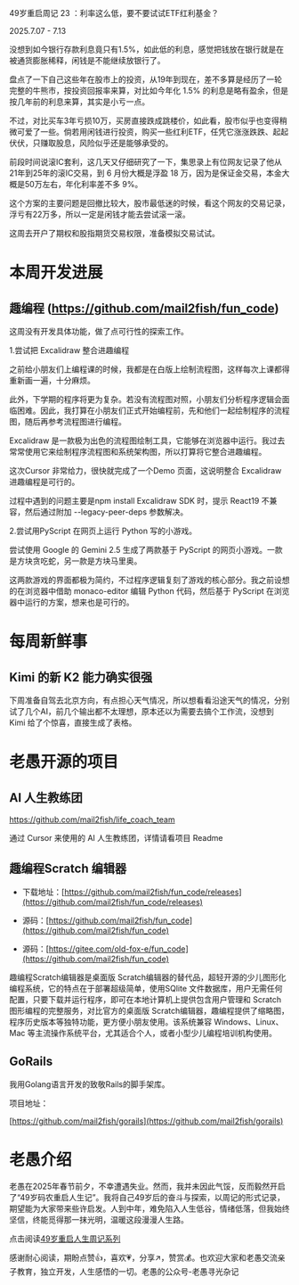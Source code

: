 49岁重启周记 23 ：利率这么低，要不要试试ETF红利基金？

2025.7.07 - 7.13

没想到如今银行存款利息竟只有1.5%，如此低的利息，感觉把钱放在银行就是在被通货膨胀稀释，闲钱是不能继续放银行了。
 
盘点了一下自己这些年在股市上的投资，从19年到现在，差不多算是经历了一轮完整的牛熊市，按投资回报率来算，对比如今年化 1.5% 的利息是略有盈余，但是按几年前的利息来算，其实是小亏一点。

不过，对比买车3年亏损10万，买房直接跌成跳楼价，如此看，股市似乎也变得稍微可爱了一些。倘若用闲钱进行投资，购买一些红利ETF，任凭它涨涨跌跌、起起伏伏，只赚取股息，风险似乎还是能够承受的。 

前段时间说滚IC套利，这几天又仔细研究了一下，集思录上有位网友记录了他从21年到25年的滚IC交易，到 6 月份大概是浮盈 18 万，因为是保证金交易，本金大概是50万左右，年化利率差不多 9%。

这个方案的主要问题是回撤比较大，股市最低迷的时候，看这个网友的交易记录，浮亏有22万多，所以一定是闲钱才能去尝试滚一滚。

这周去开户了期权和股指期货交易权限，准备模拟交易试试。

# 本周开发进展

## 趣编程 (https://github.com/mail2fish/fun_code)

这周没有开发具体功能，做了点可行性的探索工作。

1.尝试把 Excalidraw 整合进趣编程 

之前给小朋友们上编程课的时候，我都是在白版上绘制流程图，这样每次上课都得重新画一遍，十分麻烦。

此外，下学期的程序将更为复杂。若没有流程图对照，小朋友们分析程序逻辑会面临困难。因此，我打算在小朋友们正式开始编程前，先和他们一起绘制程序的流程图，随后再参考流程图进行编程。 

Excalidraw 是一款极为出色的流程图绘制工具，它能够在浏览器中运行。我过去常常使用它来绘制程序流程图和系统架构图，所以打算将它整合进趣编程。 

这次Cursor 非常给力，很快就完成了一个Demo 页面，这说明整合 Excalidraw 进趣编程是可行的。

过程中遇到的问题主要是npm install Excalidraw SDK 时，提示 React19 不兼容，然后通过附加  --legacy-peer-deps 参数解决。


2.尝试用PyScript 在网页上运行 Python 写的小游戏。

尝试使用 Google 的 Gemini 2.5 生成了两款基于 PyScript 的网页小游戏。一款是方块贪吃蛇，另一款是方块马里奥。

这两款游戏的界面都极为简约，不过程序逻辑复刻了游戏的核心部分。我之前设想的在浏览器中借助 monaco-editor 编辑 Python 代码，然后基于 PyScript 在浏览器中运行的方案，想来也是可行的。 

# 每周新鲜事

## Kimi 的新 K2 能力确实很强

下周准备自驾去北京方向，有点担心天气情况，所以想看看沿途天气的情况，分别试了几个AI，前几个输出都不太理想，原本还以为需要去搞个工作流，没想到 Kimi 给了个惊喜，直接生成了表格。



# 老愚开源的项目

## AI 人生教练团

https://github.com/mail2fish/life_coach_team

通过 Cursor 来使用的 AI 人生教练团，详情请看项目 Readme

## 趣编程Scratch 编辑器

* 下载地址：[https://github.com/mail2fish/fun_code/releases](https://github.com/mail2fish/fun_code/releases)

* 源码：[https://github.com/mail2fish/fun_code](https://github.com/mail2fish/fun_code)

* 源码：[https://gitee.com/old-fox-e/fun_code](https://github.com/mail2fish/fun_code)

趣编程Scratch编辑器是桌面版 Scratch编辑器的替代品，超轻开源的少儿图形化编程系统，它的特点在于部署超级简单，使用SQlite 文件数据库，用户无需任何配置，只要下载并运行程序，即可在本地计算机上提供包含用户管理和 Scratch 图形编程的完整服务，对比官方的桌面版  Scratch编辑器，趣编程提供了缩略图，程序历史版本等独特功能，更方便小朋友使用。该系统兼容 Windows、Linux、Mac 等主流操作系统平台，尤其适合个人，或者小型少儿编程培训机构使用。

## GoRails

我用Golang语言开发的致敬Rails的脚手架库。

项目地址：

[https://github.com/mail2fish/gorails](https://github.com/mail2fish/gorails)


# 老愚介绍

老愚在2025年春节前夕，不幸遭遇失业。然而，我并未因此气馁，反而毅然开启了“49岁码农重启人生记”。我将自己49岁后的奋斗与探索，以周记的形式记录，期望能为大家带来些许启发。人到中年，难免陷入人生低谷，情绪低落，但我始终坚信，终能觅得那一抹光明，温暖这段漫漫人生路。

点击阅读[49岁重启人生周记系列](https://mp.weixin.qq.com/mp/appmsgalbum?__biz=MzkzNzE4ODIzMw==&action=getalbum&album_id=3894068952774688775#wechat_redirect)

感谢耐心阅读，期盼点赞👍，喜欢💗，分享↗️，赞赏💰。也欢迎大家和老愚交流亲子教育，独立开发，人生感悟的一切。老愚的公众号-老愚寻光杂记
